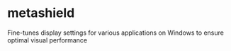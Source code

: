 # metashield
Fine-tunes display settings for various applications on Windows to ensure optimal visual performance
